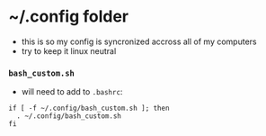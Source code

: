 # ~/.config folder
- this is so my config is syncronized accross all of my computers
- try to keep it linux neutral

### `bash_custom.sh`
- will need to add to `.bashrc`:
```
if [ -f ~/.config/bash_custom.sh ]; then
  . ~/.config/bash_custom.sh
fi
```

